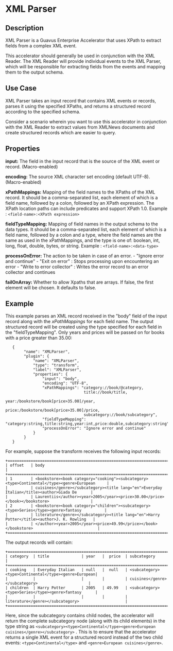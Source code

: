 # XML Parser

Description
-----------
XML Parser is a Guavus Enterprise Accelerator that uses XPath to extract fields from a complex XML event. 

This accelerator should generally be used in conjunction with the XML Reader. The XML Reader will provide individual events to the XML Parser, which will be responsible for extracting fields from the events and mapping them to the output schema.


Use Case
--------
XML Parser takes an input record that contains XML events or records, parses it using the specified XPaths, and returns a structured record according to the specified schema. 

Consider a scenario wherein you want to use this accelerator in conjunction with the XML Reader to extract values from XMLNews documents and create structured records which are easier to query.

Properties
----------

**input:** The field in the input record that is the source of the XML event or record. (Macro-enabled)

**encoding:** The source XML character set encoding (default UTF-8). (Macro-enabled)

**xPathMappings:** Mapping of the field names to the XPaths of the XML record. It should be a comma-separated list, each element of
which is a field name, followed by a colon, followed by an XPath expression. The XPath location paths can include predicates
and support XPath 1.0.
Example : ``<field-name>:<XPath expression>``

**fieldTypeMapping:** Mapping of field names in the output schema to the data types. It should be a comma-separated list,
each element of which is a field name, followed by a colon and a type, where the field names are the same as used in the
xPathMappings, and the type is one of: boolean, int, long, float, double, bytes, or string.
Example : ``<field-name>:<data-type>``

**processOnError:** The action to be taken in case of an error.
                     - "Ignore error and continue"
                     - "Exit on error" : Stops processing upon encountering an error
                     - "Write to error collector" :  Writes the error record to an error collector and continues

**failOnArray:** Whether to allow Xpaths that are arrays. If false, the first element will be chosen. It defaults to false.

Example
-------

This example parses an XML record received in the "body" field of the input record along with the *xPathMappings* for each field name. The output structured record will be created using the type specified for each field in the "fieldTypeMapping". Only years and prices will be passed on for books with a price greater than 35.00:

       {
            "name": "XMLParser",
            "plugin": {
                "name": "XMLParser",
                "type": "transform",
                "label": "XMLParser",
                "properties": {
                    "input": "body",
                    "encoding": "UTF-8",
                    "xPathMappings": "category://book/@category,
                                      title://book/title,
                                      year:/bookstore/book[price>35.00]/year,
                                      price:/bookstore/book[price>35.00]/price,
                                      subcategory://book/subcategory",
                    "fieldTypeMapping": "category:string,title:string,year:int,price:double,subcategory:string",
                    "processOnError": "Ignore error and continue"
                }
            }
       }

For example, suppose the transform receives the following input records:

    +=========================================================================================================+
    | offset   | body                                                                                         |
    +=========================================================================================================+
    | 1        | <bookstore><book category="cooking"><subcategory><type>Continental</type><genre>European     |
    |          | cuisines</genre></subcategory><title lang="en">Everyday Italian</title><author>Giada De      |
    |          | Laurentiis</author><year>2005</year><price>30.00</price></book></bookstore>                  |
    | 2        | <bookstore><book category="children"><subcategory><type>Series</type><genre>fantasy          |
    |          | literature</genre></subcategory><title lang="en">Harry Potter</title><author>J. K. Rowling   |
    |          | </author><year>2005</year><price>49.99</price></book></bookstore>                            |
    +=========================================================================================================+

The output records will contain:

    +=========================================================================================================+
    | category  | title              | year   |  price  | subcategory                                         |
    +=========================================================================================================+
    | cooking   | Everyday Italian   | null   |  null   | <subcategory><type>Continental</type><genre>European|
    |           |                    |        |         | cuisines</genre></subcategory>                      |
    | children  | Harry Potter       | 2005   | 49.99   | <subcategory><type>Series</type><genre>fantasy      |
    |           |                    |        |         | literature</genre></subcategory>                    |
    +=========================================================================================================+

Here, since the subcategory contains child nodes, the accelerator will return the complete subcategory node (along with its
child elements) in the type string as ``<subcategory><type>Continental</type><genre>European cuisines</genre></subcategory>`` .
This is to ensure that the accelerator returns a single XML event for a structured record instead of the two child events:
 ``<type>Continental</type>`` and ``<genre>European cuisines</genre>``.
